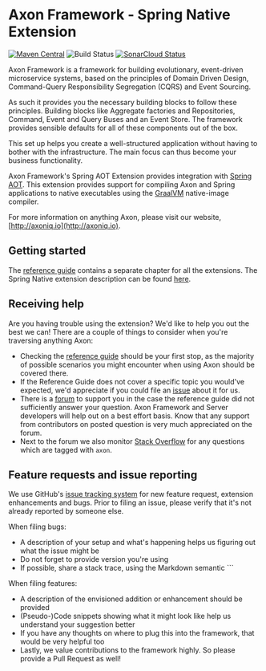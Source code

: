 # Axon Framework - Spring Native Extension
[![Maven Central](https://maven-badges.herokuapp.com/maven-central/org.axonframework.extensions.spring-native/axon-spring-native/badge.svg)](https://maven-badges.herokuapp.com/maven-central/org.axonframework.extensions.spring-native/axon-spring-native/)
![Build Status](https://github.com/AxonFramework/extension-spring-native/workflows/Spring%20Native%20Extension/badge.svg?branch=main)
[![SonarCloud Status](https://sonarcloud.io/api/project_badges/measure?project=AxonFramework_extension-spring-native&metric=alert_status)](https://sonarcloud.io/dashboard?id=AxonFramework_extension-spring-native)

Axon Framework is a framework for building evolutionary, event-driven microservice systems,
based on the principles of Domain Driven Design, Command-Query Responsibility Segregation (CQRS) and Event Sourcing.

As such it provides you the necessary building blocks to follow these principles.
Building blocks like Aggregate factories and Repositories, Command, Event and Query Buses and an Event Store.
The framework provides sensible defaults for all of these components out of the box.

This set up helps you create a well-structured application without having to bother with the infrastructure.
The main focus can thus become your business functionality.

Axon Framework's Spring AOT Extension provides integration
with [Spring AOT](https://docs.spring.io/spring-boot/docs/current/reference/html/native-image.html#native-image.introducing-graalvm-native-images.understanding-aot-processing).
This extension provides support for compiling Axon and Spring applications to native executables using
the [GraalVM](https://www.graalvm.org/) native-image compiler.

For more information on anything Axon, please visit our website, [http://axoniq.io](http://axoniq.io).

## Getting started

The [reference guide](https://docs.axoniq.io) contains a separate chapter for all the extensions.
The Spring Native extension description can be found [here](https://docs.axoniq.io/reference-guide/extensions/spring-native).

## Receiving help

Are you having trouble using the extension?
We'd like to help you out the best we can!
There are a couple of things to consider when you're traversing anything Axon:

* Checking the [reference guide](https://docs.axoniq.io/reference-guide/extensions/spring-native) should be your first stop,
  as the majority of possible scenarios you might encounter when using Axon should be covered there.
* If the Reference Guide does not cover a specific topic you would've expected,
  we'd appreciate if you could file an [issue](https://github.com/AxonIQ/reference-guide/issues) about it for us.
* There is a [forum](https://discuss.axoniq.io/) to support you in the case the reference guide did not sufficiently answer your question.
  Axon Framework and Server developers will help out on a best effort basis.
  Know that any support from contributors on posted question is very much appreciated on the forum.
* Next to the forum we also monitor [Stack Overflow](https://stackoverflow.com/) for any questions which are tagged with `axon`.

## Feature requests and issue reporting

We use GitHub's [issue tracking system](https://github.com/AxonFramework/extension-spring-native/issues) for new feature
request, extension enhancements and bugs.
Prior to filing an issue, please verify that it's not already reported by someone else.

When filing bugs:
* A description of your setup and what's happening helps us figuring out what the issue might be
* Do not forget to provide version you're using
* If possible, share a stack trace, using the Markdown semantic ```

When filing features:
* A description of the envisioned addition or enhancement should be provided
* (Pseudo-)Code snippets showing what it might look like help us understand your suggestion better
* If you have any thoughts on where to plug this into the framework, that would be very helpful too
* Lastly, we value contributions to the framework highly. So please provide a Pull Request as well!
